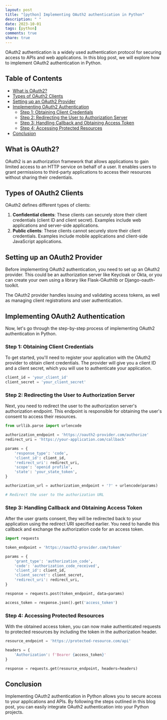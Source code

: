 ```yaml
---
layout: post
title: "[python] Implementing OAuth2 authentication in Python"
description: " "
date: 2023-10-01
tags: [python]
comments: true
share: true
---
```


OAuth2 authentication is a widely used authentication protocol for securing access to APIs and web applications. In this blog post, we will explore how to implement OAuth2 authentication in Python.

## Table of Contents
- [What is OAuth2?](#what-is-oauth2)
- [Types of OAuth2 Clients](#types-of-oauth2-clients)
- [Setting up an OAuth2 Provider](#setting-up-an-oauth2-provider)
- [Implementing OAuth2 Authentication](#implementing-oauth2-authentication)
  - [Step 1: Obtaining Client Credentials](#step-1-obtaining-client-credentials)
  - [Step 2: Redirecting the User to Authorization Server](#step-2-redirecting-the-user-to-authorization-server)
  - [Step 3: Handling Callback and Obtaining Access Token](#step-3-handling-callback-and-obtaining-access-token)
  - [Step 4: Accessing Protected Resources](#step-4-accessing-protected-resources)
- [Conclusion](#conclusion)

## What is OAuth2?

OAuth2 is an authorization framework that allows applications to gain limited access to an HTTP service on behalf of a user. It enables users to grant permissions to third-party applications to access their resources without sharing their credentials.

## Types of OAuth2 Clients

OAuth2 defines different types of clients:

1. **Confidential clients**: These clients can securely store their client credentials (client ID and client secret). Examples include web applications and server-side applications.
2. **Public clients**: These clients cannot securely store their client credentials. Examples include mobile applications and client-side JavaScript applications.

## Setting up an OAuth2 Provider

Before implementing OAuth2 authentication, you need to set up an OAuth2 provider. This could be an authorization server like Keycloak or Okta, or you can create your own using a library like Flask-OAuthlib or Django-oauth-toolkit.

The OAuth2 provider handles issuing and validating access tokens, as well as managing client registrations and user authentication.

## Implementing OAuth2 Authentication

Now, let's go through the step-by-step process of implementing OAuth2 authentication in Python.

### Step 1: Obtaining Client Credentials

To get started, you'll need to register your application with the OAuth2 provider to obtain client credentials. The provider will give you a client ID and a client secret, which you will use to authenticate your application.

```python
client_id = 'your_client_id'
client_secret = 'your_client_secret'
```

### Step 2: Redirecting the User to Authorization Server

Next, you need to redirect the user to the authorization server's authorization endpoint. This endpoint is responsible for obtaining the user's consent to access their resources.

```python
from urllib.parse import urlencode

authorization_endpoint = 'https://oauth2-provider.com/authorize'
redirect_uri = 'https://your-application.com/callback'

params = {
    'response_type': 'code',
    'client_id': client_id,
    'redirect_uri': redirect_uri,
    'scope': 'openid profile',
    'state': 'your_state_token',
}

authorization_url = authorization_endpoint + '?' + urlencode(params)

# Redirect the user to the authorization URL
```

### Step 3: Handling Callback and Obtaining Access Token

After the user grants consent, they will be redirected back to your application using the redirect URI specified earlier. You need to handle this callback and exchange the authorization code for an access token.

```python
import requests

token_endpoint = 'https://oauth2-provider.com/token'

params = {
    'grant_type': 'authorization_code',
    'code': 'authorization_code_received',
    'client_id': client_id,
    'client_secret': client_secret,
    'redirect_uri': redirect_uri,
}

response = requests.post(token_endpoint, data=params)

access_token = response.json().get('access_token')
```

### Step 4: Accessing Protected Resources

With the obtained access token, you can now make authenticated requests to protected resources by including the token in the authorization header.

```python
resource_endpoint = 'https://protected-resource.com/api'

headers = {
    'Authorization': f'Bearer {access_token}'
}

response = requests.get(resource_endpoint, headers=headers)
```

## Conclusion

Implementing OAuth2 authentication in Python allows you to secure access to your applications and APIs. By following the steps outlined in this blog post, you can easily integrate OAuth2 authentication into your Python projects.